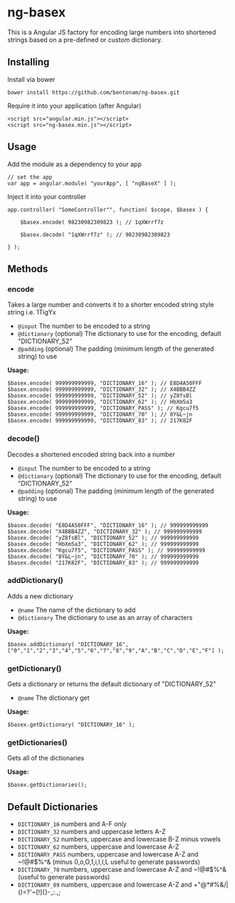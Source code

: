 # ng-basex

This is a Angular JS factory for encoding large numbers into shortened strings based on a pre-defined or custom dictionary. 


## Installing

Install via bower

`bower install https://github.com/bentonam/ng-basex.git`

Require it into your application (after Angular)

	<script src="angular.min.js"></script>
	<script src="ng-basex.min.js"></script>
	
## Usage

Add the module as a dependency to your app

	// set the app
	var app = angular.module( "yourApp", [ "ngBaseX" ] );

Inject it into your controller

	app.controller( "SomeController"", function( $scope, $basex ) {
		
		$basex.encode( 98230982309823 ); // 1qXWrrf7z
		
		$basex.decode( "1qXWrrf7z" ); // 98230982309823
		
	} );

## Methods

### encode

Takes a large number and converts it to a shorter encoded string style string i.e. 1TigYx

- `@input` The number to be encoded to a string
- `@dictionary` (optional) The dictionary to use for the encoding, default "DICTIONARY_52"
- `@padding` (optional) The padding (minimum length of the generated string) to use

**Usage:**

	$basex.encode( 999999999999, "DICTIONARY_16" ); // E8D4A50FFF
	$basex.encode( 999999999999, "DICTIONARY_32" ); // X4BBB4ZZ
	$basex.encode( 999999999999, "DICTIONARY_52" ); // yZ8fsBl
	$basex.encode( 999999999999, "DICTIONARY_62" ); // HbXm5a3
	$basex.encode( 999999999999, "DICTIONARY_PASS" ); // Kgcu7f5
	$basex.encode( 999999999999, "DICTIONARY_70" ); // 8Y&L~jn
	$basex.encode( 999999999999, "DICTIONARY_83" ); // 217K82F

### decode()

Decodes a shortened encoded string back into a number

- `@input` The number to be encoded to a string
- `@dictionary` (optional) The dictionary to use for the encoding, default "DICTIONARY_52"
- `@padding` (optional) The padding (minimum length of the generated string) to use

**Usage:**

	$basex.decode( "E8D4A50FFF", "DICTIONARY_16" ); // 999999999999
	$basex.decode( "X4BBB4ZZ", "DICTIONARY_32" ); // 999999999999
	$basex.decode( "yZ8fsBl", "DICTIONARY_52" ); // 999999999999
	$basex.decode( "HbXm5a3", "DICTIONARY_62" ); // 999999999999
	$basex.decode( "Kgcu7f5", "DICTIONARY_PASS" ); // 999999999999
	$basex.decode( "8Y&L~jn", "DICTIONARY_70" ); // 999999999999
	$basex.decode( "217K82F", "DICTIONARY_83" ); // 999999999999

### addDictionary()

Adds a new dictionary

- `@name` The name of the dictionary to add
- `@dictionary` The dictionary to use as an array of characters

**Usage:**

	$basex.addDictionary( "DICTIONARY_16",  ["0","1","2","3","4","5","6","7","8","9","A","B","C","D","E","F"] );

### getDictionary()

Gets a dictionary or returns the default dictionary of "DICTIONARY_52"

- `@name` The dictionary get

**Usage:**

	$basex.getDictionary( "DICTIONARY_16" );		

### getDictionaries()

Gets all of the dictionaries

**Usage:**

	$basex.getDictionaries();
	
## Default Dictionaries

- `DICTIONARY_16` numbers and A-F only
- `DICTIONARY_32` numbers and uppercase letters A-Z
- `DICTIONARY_52` numbers, uppercase and lowercase B-Z minus vowels
- `DICTIONARY_62` numbers, uppercase and lowercase A-Z
- `DICTIONARY_PASS` numbers, uppercase and lowercase A-Z and ~!@#$%^& (minus 0,o,O,1,i,I,l,L useful to generate passwords)
- `DICTIONARY_70` numbers, uppercase and lowercase A-Z and ~!@#$%^& (useful to generate passwords)
- `DICTIONARY_89` numbers, uppercase and lowercase A-Z and +"@*#%&/|()=?'~[!]{}-_:.,;
